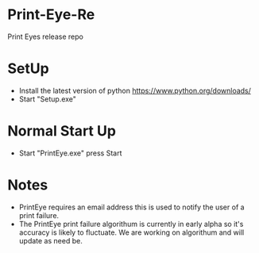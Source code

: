 # Print-Eye-Re
Print Eyes release repo



# SetUp

- Install the latest version of python https://www.python.org/downloads/
- Start "Setup.exe"


# Normal Start Up
- Start "PrintEye.exe" press Start


# Notes
- PrintEye requires an email address this is used to notify the user of a print failure.
- The PrintEye print failure algorithum is currently in early alpha so it's accuracy is likely to fluctuate. We are working on algorithum and will update as need be.
